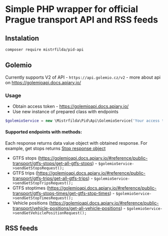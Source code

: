 # Simple PHP wrapper for official Prague transport API and RSS feeds

## Instalation

```bash
composer require mistrfilda/pid-api 
```

## Golemio

Currently supports V2 of API - ```https://api.golemio.cz/v2``` - more about api on https://golemioapi.docs.apiary.io/

### Usage

- Obtain access token - https://golemioapi.docs.apiary.io/
- Use new instance of prepared class with endpoints

```php
$golemioService = new \Mistrfilda\Pid\Api\GolemioService('Your access token');
```

#### Supported endpoints with methods:
Each response returns data value object with obtained response. For example, get stops returns [Stop response object](https://github.com/Mistrfilda/pid-api/blob/master/src/Stop/StopResponse.php)
- GTFS stops (https://golemioapi.docs.apiary.io/#reference/public-transport/gtfs-stops/get-all-gtfs-stops) - ```$golemioService->sendGetStopsRequest();```
- GTFS trips (https://golemioapi.docs.apiary.io/#reference/public-transport/gtfs-trips/get-all-gtfs-trips) - ```$golemioService->sendGetStopTripsRequest();```
- GTFS stoptimes (https://golemioapi.docs.apiary.io/#reference/public-transport/gtfs-stops-times/get-gtfs-stop-times) - ```$golemioService->sendGetStopTimesRequest();```
- Vehicle positions (https://golemioapi.docs.apiary.io/#reference/public-transport/vehicle-positions/get-all-vehicle-positions) - ```$golemioService->sendGetVehiclePositionRequest();```

## RSS feeds